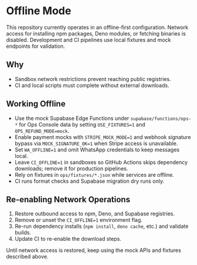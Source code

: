 # Offline Mode

This repository currently operates in an offline-first configuration. Network access for installing npm packages, Deno modules, or fetching binaries is disabled. Development and CI pipelines use local fixtures and mock endpoints for validation.

## Why
- Sandbox network restrictions prevent reaching public registries.
- CI and local scripts must complete without external downloads.

## Working Offline
- Use the mock Supabase Edge Functions under `supabase/functions/ops-*` for Ops Console data by setting `USE_FIXTURES=1` and `OPS_REFUND_MODE=mock`.
- Enable payment mocks with `STRIPE_MOCK_MODE=1` and webhook signature bypass via `MOCK_SIGNATURE_OK=1` when Stripe access is unavailable.
- Set `WA_OFFLINE=1` and omit WhatsApp credentials to keep messages local.
- Leave `CI_OFFLINE=1` in sandboxes so GitHub Actions skips dependency downloads; remove it for production pipelines.
- Rely on fixtures in `ops/fixtures/*.json` while services are offline.
- CI runs format checks and Supabase migration dry runs only.

## Re-enabling Network Operations
1. Restore outbound access to npm, Deno, and Supabase registries.
2. Remove or unset the `CI_OFFLINE=1` environment flag.
3. Re-run dependency installs (`npm install`, `deno cache`, etc.) and validate builds.
4. Update CI to re-enable the download steps.

Until network access is restored, keep using the mock APIs and fixtures described above.
